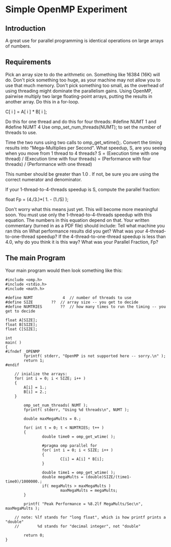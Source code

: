 # Simple OpenMP Experiment

## Introduction
A great use for parallel programming is identical operations on large arrays of numbers.

## Requirements
Pick an array size to do the arithmetic on. Something like 16384 (16K) will do. Don't pick something too huge, as your machine may not allow you to use that much memory. Don't pick something too small, as the overhead of using threading might dominate the parallelism gains.
Using OpenMP, pairwise multiply two large floating-point arrays, putting the results in another array. Do this in a for-loop.

C[ i ] = A[ i ] * B[ i ];

Do this for one thread and do this for four threads:
#define NUMT 1
and
#define NUMT 4
Use omp_set_num_threads(NUMT); to set the number of threads to use.

Time the two runs using two calls to omp_get_wtime();. Convert the timing results into "Mega-Multiplies per Second".
What speedup, S, are you seeing when you move from 1 thread to 4 threads?
S = (Execution time with one thread) / (Execution time with four threads) = (Performance with four threads) / (Performance with one thread)

This number should be greater than 1.0 . If not, be sure you are using the correct numerator and denominator.

If your 1-thread-to-4-threads speedup is S, compute the parallel fraction:

float Fp = (4./3.)*( 1. - (1./S) );

Don't worry what this means just yet. This will become more meaningful soon.
You must use only the 1-thread-to-4-threads speedup with this equation. The numbers in this equation depend on that.
Your written commentary (turned in as a PDF file) should include:
Tell what machine you ran this on
What performance results did you get?
What was your 4-thread-to-one-thread speedup?
If the 4-thread-to-one-thread speedup is less than 4.0, why do you think it is this way?
What was your Parallel Fraction, Fp?

## The main Program
Your main program would then look something like this:

```
#include <omp.h>
#include <stdio.h>
#include <math.h>

#define NUMT	         4	// number of threads to use
#define SIZE       	??	// array size -- you get to decide
#define NUMTRIES        ??	// how many times to run the timing -- you get to decide

float A[SIZE];
float B[SIZE];
float C[SIZE];

int
main( )
{
#ifndef _OPENMP
        fprintf( stderr, "OpenMP is not supported here -- sorry.\n" );
        return 1;
#endif

	// inialize the arrays:
	for( int i = 0; i < SIZE; i++ )
	{
		A[i] = 1.;
		B[i] = 2.;
	}

        omp_set_num_threads( NUMT );
        fprintf( stderr, "Using %d threads\n", NUMT );

        double maxMegaMults = 0.;

        for( int t = 0; t < NUMTRIES; t++ )
        {
                double time0 = omp_get_wtime( );

                #pragma omp parallel for
                for( int i = 0; i < SIZE; i++ )
                {
                        C[i] = A[i] * B[i];
                }

                double time1 = omp_get_wtime( );
                double megaMults = (double)SIZE/(time1-time0)/1000000.;
                if( megaMults > maxMegaMults )
                        maxMegaMults = megaMults;
        }

        printf( "Peak Performance = %8.2lf MegaMults/Sec\n", maxMegaMults );

	// note: %lf stands for "long float", which is how printf prints a "double"
	//        %d stands for "decimal integer", not "double"

        return 0;
}
```
